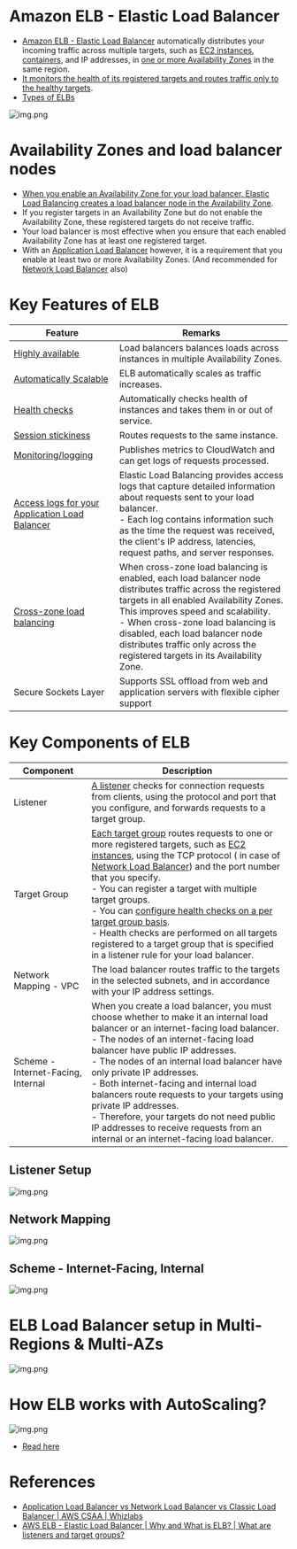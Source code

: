 # Amazon ELB - Elastic Load Balancer
- [Amazon ELB - Elastic Load Balancer](https://docs.aws.amazon.com/elasticloadbalancing) automatically distributes your incoming traffic across multiple targets, such as [EC2 instances](../../../3_ComputeServices/AmazonEC2), [containers](../../../4_ContainerOrchestrationServices/AmazonECS), and IP addresses, in [one or more Availability Zones](../../../AWS-Global-Architecture-Region-AZ.md) in the same region.
- [It monitors the health of its registered targets and routes traffic only to the healthy targets](https://aws.amazon.com/builders-library/implementing-health-checks/).
- [Types of ELBs](TypesOfELBs.md)

![img.png](assests/AWS_Elastic_Load_Balancer.png)

# Availability Zones and load balancer nodes
- [When you enable an Availability Zone for your load balancer, Elastic Load Balancing creates a load balancer node in the Availability Zone](https://docs.aws.amazon.com/elasticloadbalancing/latest/userguide/how-elastic-load-balancing-works.html). 
- If you register targets in an Availability Zone but do not enable the Availability Zone, these registered targets do not receive traffic. 
- Your load balancer is most effective when you ensure that each enabled Availability Zone has at least one registered target.
- With an [Application Load Balancer](TypesOfELBs.md) however, it is a requirement that you enable at least two or more Availability Zones. (And recommended for [Network Load Balancer](TypesOfELBs.md) also)

# Key Features of ELB

| Feature                                                                                                                                              | Remarks                                                                                                                                                                                                                                                                                                                                                 |
|------------------------------------------------------------------------------------------------------------------------------------------------------|---------------------------------------------------------------------------------------------------------------------------------------------------------------------------------------------------------------------------------------------------------------------------------------------------------------------------------------------------------|
| [Highly available](../../../../1_HLDDesignComponents/0_SystemGlossaries/Reliability/HighAvailability.md)                                             | Load balancers balances loads across instances in multiple Availability Zones.                                                                                                                                                                                                                                                                          |
| [Automatically Scalable](../../../../1_HLDDesignComponents/0_SystemGlossaries/Reliability/HighAvailability.md)                                       | ELB automatically scales as traffic increases.                                                                                                                                                                                                                                                                                                          |
| [Health checks](https://docs.aws.amazon.com/elasticloadbalancing/latest/application/target-group-health-checks.html)                                 | Automatically checks health of instances and takes them in or out of service.                                                                                                                                                                                                                                                                           |
| [Session stickiness](https://docs.aws.amazon.com/elasticloadbalancing/latest/application/sticky-sessions.html)                                       | Routes requests to the same instance.                                                                                                                                                                                                                                                                                                                   |
| [Monitoring/logging](https://docs.aws.amazon.com/elasticloadbalancing/latest/application/load-balancer-monitoring.html)                              | Publishes metrics to CloudWatch and can get logs of requests processed.                                                                                                                                                                                                                                                                                 |
| [Access logs for your Application Load Balancer](https://docs.aws.amazon.com/elasticloadbalancing/latest/application/load-balancer-access-logs.html) | Elastic Load Balancing provides access logs that capture detailed information about requests sent to your load balancer. <br/>- Each log contains information such as the time the request was received, the client's IP address, latencies, request paths, and server responses.                                                                       |
| [Cross-zone load balancing](https://docs.aws.amazon.com/elasticloadbalancing/latest/userguide/how-elastic-load-balancing-works.html)                 | When cross-zone load balancing is enabled, each load balancer node distributes traffic across the registered targets in all enabled Availability Zones. This improves speed and scalability.<br/>- When cross-zone load balancing is disabled, each load balancer node distributes traffic only across the registered targets in its Availability Zone. |
| Secure Sockets Layer                                                                                                                                 | Supports SSL offload from web and application servers with flexible cipher support                                                                                                                                                                                                                                                                      |

# Key Components of ELB

| Component                          | Description                                                                                                                                                                                                                                                                                                                                                                                                                                                                                                                                                                                                                                                                                                                 |
|------------------------------------|-----------------------------------------------------------------------------------------------------------------------------------------------------------------------------------------------------------------------------------------------------------------------------------------------------------------------------------------------------------------------------------------------------------------------------------------------------------------------------------------------------------------------------------------------------------------------------------------------------------------------------------------------------------------------------------------------------------------------------|
| Listener                           | [A listener](https://docs.aws.amazon.com/elasticloadbalancing/latest/network/load-balancer-listeners.html) checks for connection requests from clients, using the protocol and port that you configure, and forwards requests to a target group.                                                                                                                                                                                                                                                                                                                                                                                                                                                                            |
| Target Group                       | [Each target group](https://docs.aws.amazon.com/elasticloadbalancing/latest/network/load-balancer-target-groups.html) routes requests to one or more registered targets, such as [EC2 instances](../../../3_ComputeServices/AmazonEC2), using the TCP protocol ( in case of [Network Load Balancer]()) and the port number that you specify.<br/>- You can register a target with multiple target groups.<br/>- You can [configure health checks on a per target group basis](https://docs.aws.amazon.com/elasticloadbalancing/latest/application/target-group-health-checks.html).<br/>- Health checks are performed on all targets registered to a target group that is specified in a listener rule for your load balancer. |
| Network Mapping - VPC              | The load balancer routes traffic to the targets in the selected subnets, and in accordance with your IP address settings.                                                                                                                                                                                                                                                                                                                                                                                                                                                                                                                                                                                                   |
| Scheme - Internet-Facing, Internal | When you create a load balancer, you must choose whether to make it an internal load balancer or an internet-facing load balancer.<br/>- The nodes of an internet-facing load balancer have public IP addresses.<br/>- The nodes of an internal load balancer have only private IP addresses.<br/>- Both internet-facing and internal load balancers route requests to your targets using private IP addresses.<br/>- Therefore, your targets do not need public IP addresses to receive requests from an internal or an internet-facing load balancer.                                                                                                                                                                     |

## Listener Setup

![img.png](assests/elb_listener_setup.png)

## Network Mapping

![img.png](assests/elb_network_mapping_setup.png)

## Scheme - Internet-Facing, Internal

![img.png](assests/elb_scheme_setup.png)

# ELB Load Balancer setup in Multi-Regions & Multi-AZs

![img.png](../../../0_AWSDesigns/DesignMultiRegionActiveActiveArchitectureOnAWS/AWS-Multi-Region-AZ-HA.drawio.png)

# How ELB works with AutoScaling?

![img.png](../../../3_ComputeServices/AmazonEC2/AutoScalingGroup/assets/Auto-Scaling-ELB.png)

- [Read here](../../../3_ComputeServices/AmazonEC2/AutoScalingGroup/Readme.md)

# References
- [Application Load Balancer vs Network Load Balancer vs Classic Load Balancer | AWS CSAA | Whizlabs](https://www.youtube.com/watch?v=WqJDac1H81I)
- [AWS ELB - Elastic Load Balancer | Why and What is ELB? | What are listeners and target groups?](https://www.youtube.com/watch?v=fMgA3rE0aPY)